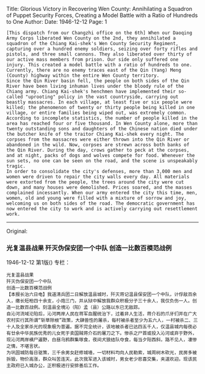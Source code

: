 Title: Glorious Victory in Recovering Wen County: Annihilating a Squadron of Puppet Security Forces, Creating a Model Battle with a Ratio of Hundreds to One
Author:
Date: 1946-12-12
Page: 1

    [This dispatch from our Changzhi office on the 6th] When our Daoqing Army Corps liberated Wen County on the 2nd, they annihilated a squadron of the Chiang Kai-shek's Wen County Security Regiment, capturing over a hundred enemy soldiers, seizing over forty rifles and pistols, and three small cannons. They also liberated over thirty of our active mass members from prison. Our side only suffered one injury. This created a model battle with a ratio of hundreds to one. Currently, there are no enemy traces east of the Qin (Yang) Meng (County) highway within the entire Wen County territory.
    Since the Qin River basin fell, the people on both sides of the Qin River have been living inhuman lives under the bloody rule of the Chiang army. Chiang Kai-shek's henchmen have implemented their so-called "uprooting" policy in the vast countryside, carrying out beastly massacres. In each village, at least five or six people were killed; the phenomenon of twenty or thirty people being killed in one village, or entire families being wiped out, was extremely common. According to incomplete statistics, the number of people killed in the area has reached four or five thousand. In Wen County alone, more than twenty outstanding sons and daughters of the Chinese nation died under the butcher knife of the traitor Chiang Kai-shek every night. The corpses from the massacres were either thrown into the Qin River or abandoned in the wild. Now, corpses are strewn across both banks of the Qin River. During the day, crows gather to peck at the corpses, and at night, packs of dogs and wolves compete for food. Whenever the sun sets, no one can be seen on the road, and the scene is unspeakably tragic.
    In order to consolidate the city's defenses, more than 3,000 men and women were driven to repair the city walls every day. All materials were extorted from the people, the trees around the city were cut down, and many houses were demolished. Prices soared, and the masses complained incessantly. When our army entered the city this time, men, women, old and young were filled with a mixture of sorrow and joy, welcoming us on both sides of the road. The democratic government has now entered the city to work and is actively carrying out resettlement work.



<hr /> 

Original: 


### 光复温县战果  歼灭伪保安团一个中队  创造一比数百模范战例

1946-12-12
第1版()
专栏：

    光复温县战果
    歼灭伪保安团一个中队
    创造一比数百模范战例
    【本报长治六日电】我道清兵团二日解放温县城时，歼灭蒋记温县保安团一个中队，计俘敌百余人，缴长短枪四十余支，小炮三门，并从狱中解放我群众积极分子三十余人，我仅负伤一人。创造一比数百战例。刻温县全境沁（阳）孟（县）公路以东已无敌踪。
    自沁河流域沦陷后，沁河两岸人民在蒋军血腥统治下，过着非人生活，蒋介石的爪牙们并在广大农村实行其所谓“斩草除根”政策，大肆兽性的屠杀，每村被杀者至少为五六人，一村被杀二、三十人及全家杀光的现象极为普遍。据不完全统计，该地被杀者已达四五千人，仅温县城内每夜必有廿余中华民族优秀的儿女死于卖国贼蒋介石的屠刀之下。惨杀之尸首或投入沁河或弃于野外，现沁河两岸横尸遍野，白昼乌鸦群集啄食，夜间犬狼结队夺食，每当夕阳西斜，路不见人，凄惨之情，不堪言状。
    为巩固城防每日驱策，三千余男女赶修城墙，一切材料均向人民勒索，城周树木砍光，民房多被拆毁，物价高涨，群众叫苦连天。此次我军进入该城时，男女老少悲喜交集，夹道欢迎。现该民主政府已入城办公，正积极进行安排善后工作。
